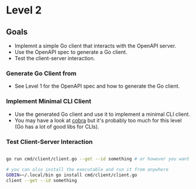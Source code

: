 # Level 2

## Goals

- Implemnt a simple Go client that interacts with the OpenAPI server.
- Use the OpenAPI spec to generate a Go client.
- Test the client-server interaction.

### Generate Go Client from 

- See Level 1 for the OpenAPI spec and how to generate the Go client.

### Implement Minimal CLI Client

- Use the generated Go client and use it to implement a minimal CLI client.
- You may have a look at [cobra](https://cobra.dev/#about) but it's probably too much for this level (Go has a lot of good libs for CLIs).

### Test Client-Server Interaction 

```bash

go run cmd/client/client.go --get --id something # or however you want to implement it

# you can also install the executable and run it from anywhere
GOBIN=~/.local/bin go install cmd/client/client.go
client --get --id something
```